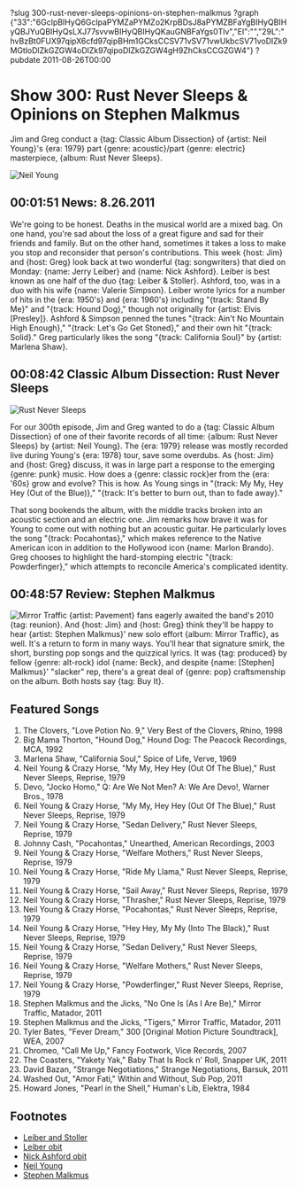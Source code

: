 ?slug 300-rust-never-sleeps-opinions-on-stephen-malkmus
?graph {"33":"6GclpBIHyQ6GclpaPYMZaPYMZo2KrpBDsJ8aPYMZBFaYgBIHyQBIHyQBJYuQBIHyQsLXJ77svvwBIHyQBIHyQKauGNBFaYgs0Tlv","EI":"","29L":"hvBzBt0FUX97qipX6cfd97qipBHm1GCksCCSV71vSV71vwUkbcSV71voDlZk9MGtloDlZkGZGW4oDlZk97qipoDlZkGZGW4gH9ZhCksCCGZGW4"}
?pubdate 2011-08-26T00:00

# Show 300: Rust Never Sleeps & Opinions on Stephen Malkmus 

Jim and Greg conduct a {tag: Classic Album Dissection} of {artist: Neil Young}'s {era: 1979} part {genre: acoustic}/part {genre: electric} masterpiece, {album: Rust Never Sleeps}.

![Neil Young](https://static.soundopinions.org/images/2011/rustneversleeps2.jpg)

## 00:01:51 News: 8.26.2011
We're going to be honest. Deaths in the musical world are a mixed bag. On one hand, you're sad about the loss of a great figure and sad for their friends and family. But on the other hand, sometimes it takes a loss to make you stop and reconsider that person's contributions. This week {host: Jim} and {host: Greg} look back at two wonderful {tag: songwriters} that died on Monday: {name: Jerry Leiber} and {name: Nick Ashford}. Leiber is best known as one half of the duo {tag: Leiber & Stoller}. Ashford, too, was in a duo with his wife {name: Valerie Simpson}. Leiber wrote lyrics for a number of hits in the {era: 1950's} and {era: 1960's} including "{track: Stand By Me}" and "{track: Hound Dog}," though not originally for {artist: Elvis [Presley]}. Ashford & Simpson penned the tunes "{track: Ain't No Mountain High Enough}," "{track: Let's Go Get Stoned}," and their own hit "{track: Solid}." Greg particularly likes the song "{track: California Soul}" by {artist: Marlena Shaw}.

## 00:08:42 Classic Album Dissection: Rust Never Sleeps
![Rust Never Sleeps](https://static.soundopinions.org/assets/300/EI0.jpg)

For our 300th episode, Jim and Greg wanted to do a {tag: Classic Album Dissection} of one of their favorite records of all time: {album: Rust Never Sleeps} by {artist: Neil Young}. The {era: 1979} release was mostly recorded live during Young's {era: 1978} tour, save some overdubs. As {host: Jim} and {host: Greg} discuss, it was in large part a response to the emerging {genre: punk} music. How does a {genre: classic rock}er from the {era: '60s} grow and evolve? This is how. As Young sings in "{track: My My, Hey Hey (Out of the Blue)}," "{track: It's better to burn out, than to fade away}."

That song bookends the album, with the middle tracks broken into an acoustic section and an electric one. Jim remarks how brave it was for Young to come out with nothing but an acoustic guitar. He particularly loves the song "{track: Pocahontas}," which makes reference to the Native American icon in addition to the Hollywood icon {name: Marlon Brando}. Greg chooses to highlight the hard-stomping electric "{track: Powderfinger}," which attempts to reconcile America's complicated identity. 

## 00:48:57 Review: Stephen Malkmus
![Mirror Traffic](https://static.soundopinions.org/assets/300/29L0.jpg)
{artist: Pavement} fans eagerly awaited the band's 2010 {tag: reunion}. And {host: Jim} and {host: Greg} think they'll be happy to hear {artist: Stephen Malkmus}' new solo effort {album: Mirror Traffic}, as well. It's a return to form in many ways. You'll hear that signature smirk, the short, bursting pop songs and the quizzical lyrics. It was {tag: produced} by fellow {genre: alt-rock} idol {name: Beck}, and despite {name: [Stephen] Malkmus}' "slacker" rep, there's a great deal of {genre: pop} craftsmenship on the album. Both hosts say {tag: Buy It}.


## Featured Songs
1. The Clovers, "Love Potion No. 9," Very Best of the Clovers, Rhino, 1998
2. Big Mama Thorton, "Hound Dog," Hound Dog: The Peacock Recordings, MCA, 1992
3. Marlena Shaw, "California Soul," Spice of Life, Verve, 1969
4. Neil Young & Crazy Horse, "My My, Hey Hey (Out Of The Blue)," Rust Never Sleeps, Reprise, 1979
5. Devo, "Jocko Homo," Q: Are We Not Men? A: We Are Devo!, Warner Bros., 1978
6. Neil Young & Crazy Horse, "My My, Hey Hey (Out Of The Blue)," Rust Never Sleeps, Reprise, 1979
7. Neil Young & Crazy Horse, "Sedan Delivery," Rust Never Sleeps, Reprise, 1979
8. Johnny Cash, "Pocahontas," Unearthed, American Recordings, 2003
9. Neil Young & Crazy Horse, "Welfare Mothers," Rust Never Sleeps, Reprise, 1979
10. Neil Young & Crazy Horse, "Ride My Llama," Rust Never Sleeps, Reprise, 1979
11. Neil Young & Crazy Horse, "Sail Away," Rust Never Sleeps, Reprise, 1979
12. Neil Young & Crazy Horse, "Thrasher," Rust Never Sleeps, Reprise, 1979
13. Neil Young & Crazy Horse, "Pocahontas," Rust Never Sleeps, Reprise, 1979
14. Neil Young & Crazy Horse, "Hey Hey, My My (Into The Black)," Rust Never Sleeps, Reprise, 1979
15. Neil Young & Crazy Horse, "Sedan Delivery," Rust Never Sleeps, Reprise, 1979
16. Neil Young & Crazy Horse, "Welfare Mothers," Rust Never Sleeps, Reprise, 1979
17. Neil Young & Crazy Horse, "Powderfinger," Rust Never Sleeps, Reprise, 1979
18. Stephen Malkmus and the Jicks, "No One Is (As I Are Be)," Mirror Traffic, Matador, 2011
19. Stephen Malkmus and the Jicks, "Tigers," Mirror Traffic, Matador, 2011
20. Tyler Bates, "Fever Dream," 300 [Original Motion Picture Soundtrack], WEA, 2007
21. Chromeo, "Call Me Up," Fancy Footwork, Vice Records, 2007
22. The Coasters, "Yakety Yak," Baby That Is Rock n' Roll, Snapper UK, 2011
23. David Bazan, "Strange Negotiations," Strange Negotiations, Barsuk, 2011
24. Washed Out, "Amor Fati," Within and Without, Sub Pop, 2011
25. Howard Jones, "Pearl in the Shell," Human's Lib, Elektra, 1984

## Footnotes
- [Leiber and Stoller](http://www.leiberstoller.com/)
- [Leiber obit](http://www.rollingstone.com/music/news/source-songwriter-jerry-leiber-dies-at-78-20110822)
- [Nick Ashford obit](http://www.nytimes.com/2011/08/23/arts/music/nick-ashford-of-motown-writing-duo-dies-at-70.html)
- [Neil Young](http://www.neilyoung.com/index2.html)
- [Stephen Malkmus](http://stephenmalkmus.com/)
